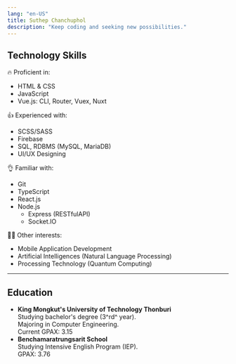 ```yaml
---
lang: "en-US"
title: Suthep Chanchuphol
description: "Keep coding and seeking new possibilities."
---
```


## Technology Skills

<div class="cols"><div class="col- col-6">
<p t>🔥 Proficient in:</p>

- HTML & CSS
- JavaScript
- Vue.js: CLI, Router, Vuex, Nuxt

</div><div class="col- col-6">
<p t>👍 Experienced with:</p>

- SCSS/SASS
- Firebase
- SQL, RDBMS (MySQL, MariaDB)
- UI/UX Designing

</div><div class="col- col-6">
<p t>👌 Familiar with:</p>

- Git
- TypeScript
- React.js
- Node.js
  - Express (RESTfulAPI)
  - Socket.IO

</div><div class="col- col-6">
<p t>🤸‍♂️ Other interests:</p>

- Mobile Application Development
- Artificial Intelligences (Natural Language Processing)
- Processing Technology (Quantum Computing)

</div></div>

---

## Education

- **King Mongkut's University of Technology Thonburi**  
  Studying bachelor's degree (3^rd^ year).  
  Majoring in Computer Engineering.  
  Current GPAX: 3.15
- **Benchamaratrungsarit School**  
  Studying Intensive English Program (IEP).  
  GPAX: 3.76
